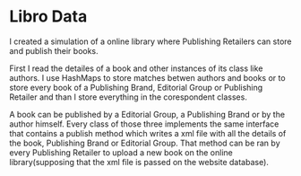 # Libro Data

I created a simulation of a online library where Publishing Retailers can store and publish their books.

First I read the detailes of a book and other instances of its class like authors. I use HashMaps to store matches betwen authors and books or to store every book of a Publishing Brand, Editorial Group or Publishing Retailer and than I store everything in the corespondent classes.

A book can be published by a Editorial Group, a Publishing Brand or by the author himself. Every class of those three implements the same interface that contains a publish method which writes a xml file with all the details of the book, Publishing Brand or Editorial Group. That method can be ran by every Publishing Retailer to upload a new book on the online library(supposing that the xml file is passed on the website database).
